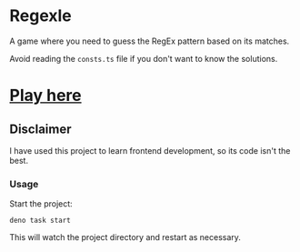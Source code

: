 # Regexle

A game where you need to guess the RegEx pattern based on its matches.

Avoid reading the `consts.ts` file if you don't want to know the solutions.

# [Play here](https://arielbeje-regexle.deno.dev/)

## Disclaimer

I have used this project to learn frontend development, so its code isn't the best.

### Usage

Start the project:

```
deno task start
```

This will watch the project directory and restart as necessary.
